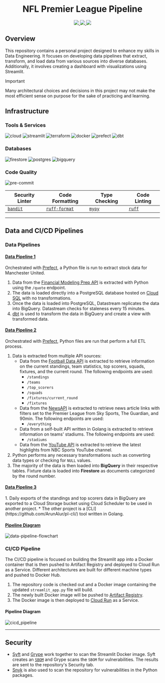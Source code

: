 
<h1 align="center">NFL Premier League Pipeline</h1>

<p align="center">
    <a href="https://github.com/ArunAlur/NFL-Premier-League-Pipeline/blob/main/CHANGELOG.md">
        <img src="https://img.shields.io/badge/Dashboard_Version-2.17.1-FF4B4B?style=flat-square&logo=streamlit"/>
    </a>
    <a href="https://hub.docker.com/repository/docker/ArunAlur/nfl-premier-league-pipeline/general"> 
        <img src="https://img.shields.io/docker/image-size/ArunAlur/nfl-premier-league-pipeline/2.17.1?style=flat-square&logo=docker&label=Image%20Size&color=0DB7ED"/>
    </a>
    <img src="https://img.shields.io/github/repo-size/ArunAlur/NFL-Premier-League-Pipeline?style=flat-square&label=Repo%20Size&color=DEA584">
</p>


## Overview
This repository contains a personal project designed to enhance my skills in Data Engineering. It focuses on developing data pipelines that extract, transform, and load data from various sources into diverse databases. Additionally, it involves creating a dashboard with visualizations using Streamlit.

> [!IMPORTANT]
> Many architectural choices and decisions in this project may not make the most efficient sense on purpose for the sake of practicing and learning.

## Infrastructure
### Tools & Services
![cloud](https://img.shields.io/badge/Google_Cloud-4285F4?style=flat-square&logo=googlecloud&logoColor=white) ![streamlit](https://img.shields.io/badge/Streamlit-FF4B4B?style=flat-square&logo=streamlit&logoColor=white) ![terraform](https://img.shields.io/badge/Terraform-844FBA?style=flat-square&logo=terraform&logoColor=white) ![docker](https://img.shields.io/badge/Docker-2496ED?style=flat-square&logo=docker&logoColor=white) ![prefect](https://img.shields.io/badge/-Prefect-070E10?style=flat-square&logo=prefect) ![dbt](https://img.shields.io/badge/dbt-FF694B?style=flat-square&logo=dbt&logoColor=white)

### Databases
![firestore](https://img.shields.io/badge/Firestore-FFCA28?style=flat-square&logo=firebase&logoColor=white) ![postgres](https://img.shields.io/badge/PostgreSQL-4169E1?style=flat-square&logo=postgresql&logoColor=white) ![bigquery](https://img.shields.io/badge/BigQuery-669DF6?style=flat-square&logo=googlebigquery&logoColor=white)

### Code Quality
![pre-commit](https://img.shields.io/badge/pre--commit-FAB040?style=flat-square&logo=pre-commit&logoColor=white)

| Security Linter | Code Formatting | Type Checking | Code Linting |
| --- | --- | --- | --- |
| [`bandit`](https://github.com/PyCQA/bandit) | [`ruff-format`](https://github.com/astral-sh/ruff) | [`mypy`](https://github.com/python/mypy) | [`ruff`](https://github.com/astral-sh/ruff) |

---

## Data and CI/CD Pipelines
### Data Pipelines

<h4><u>Data Pipeline 1</u></h4>

Orchestrated with [Prefect](https://www.prefect.io), a Python file is run to extract stock data for Manchester United.

1. Data from the [Financial Modeling Prep API](https://site.financialmodelingprep.com) is extracted with Python using the `/quote` endpoint.
2. The data is loaded directly into a PostgreSQL database hosted on [Cloud SQL](https://cloud.google.com/sql?hl=en) with no transformations.
3. Once the data is loaded into PostgreSQL, Datastream replicates the data into BigQuery. Datastream checks for staleness every 15 minutes.
4. [dbt](https://getdbt.com) is used to transform the data in BigQuery and create a view with transformed data.

<h4><u>Data Pipeline 2</u></h4>

Orchestrated with [Prefect](https://www.prefect.io), Python files are run that perform a full ETL process.

1. Data is extracted from multiple API sources:
    * Data from the [Football Data API](https://www.football-data.org/) is extracted to retrieve information on the current standings, team statistics, top scorers, squads, fixtures, and the current round. The following endpoints are used:
        * `/standings`
        * `/teams`
        * `/top_scorers`
        * `/squads`
        * `/fixtures/current_round`
        * `/fixtures`
    * Data from the [NewsAPI](https://newsapi.org) is extracted to retrieve news article links with filters set to the Premier League from Sky Sports, The Guardian, and 90min. The following endpoints are used:
        * `/everything`
    * Data from a self-built API written in Golang is extracted to retrieve information on teams' stadiums. The following endpoints are used:
        * `/stadiums`
    * Data from the [YouTube API](https://developers.google.com/youtube/v3) is extracted to retrieve the latest highlights from NBC Sports YouTube channel.
2. Python performs any necessary transformations such as converting data types or checking for `NULL` values.
3. The majority of the data is then loaded into **BigQuery** in their respective tables. Fixture data is loaded into **Firestore** as documents categorized by the round number.

<h4><u>Data Pipeline 3</u></h4>
1. Daily exports of the standings and top scorers data in BigQuery are exported to a Cloud Storage bucket using Cloud Scheduler to be used in another project.
    * The other project is a [CLI](https://github.com/ArunAlur/pl-cli/) tool written in Golang.

<h4><u>Pipeline Diagram</u></h4>

![data-pipeline-flowchart](https://storage.googleapis.com/premier_league_bucket/flowcharts/data_pipelines_flowchart.png)

### CI/CD Pipeline
The CI/CD pipeline is focused on building the Streamlit app into a Docker container that is then pushed to Artifact Registry and deployed to Cloud Run as a Service. Different architectures are built for different machine types and pushed to Docker Hub.

1. The repository code is checked out and a Docker image containing the updated `streamlit_app.py` file will build.
2. The newly built Docker image will be pushed to [Artifact Registry](https://cloud.google.com/artifact-registry).
3. The Docker image is then deployed to [Cloud Run](https://cloud.google.com/run/docs/overview/what-is-cloud-run) as a Service.

#### Pipeline Diagram
![cicd_pipeline](https://storage.googleapis.com/premier_league_bucket/flowcharts/cicd_pipeline_flowchart.png)

---

## Security
* [Syft](https://github.com/anchore/syft) and [Grype](https://github.com/anchore/grype) work together to scan the Streamlit Docker image. Syft creates an [`SBOM`](https://www.linuxfoundation.org/blog/blog/what-is-an-sbom) and Grype scans the `SBOM` for vulnerabilities. The results are sent to the repository's Security tab.
* [Snyk](https://github.com/snyk/actions/tree/master/python-3.10) is also used to scan the repository for vulnerabilities in the Python packages.
